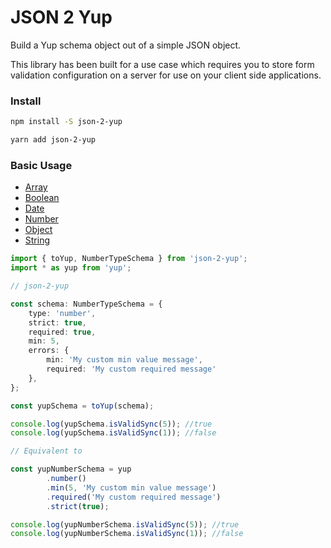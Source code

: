 # JSON 2 Yup

Build a Yup schema object out of  a simple JSON object.

This library has been built for a use case which requires you to store form validation configuration on a server for use on your client side applications.

### Install

```sh
npm install -S json-2-yup

yarn add json-2-yup
```

### Basic Usage

- [Array](docs/array.md)
- [Boolean](docs/boolean.md)
- [Date](docs/date.md)
- [Number](docs/number.md)
- [Object](docs/object.md)
- [String](docs/string.md)

```typescript
import { toYup, NumberTypeSchema } from 'json-2-yup';
import * as yup from 'yup';

// json-2-yup

const schema: NumberTypeSchema = {
    type: 'number',
    strict: true,
    required: true,
    min: 5,
    errors: {
        min: 'My custom min value message',
        required: 'My custom required message'
    },
};

const yupSchema = toYup(schema);

console.log(yupSchema.isValidSync(5)); //true
console.log(yupSchema.isValidSync(1)); //false

// Equivalent to 

const yupNumberSchema = yup
        .number()
        .min(5, 'My custom min value message')
        .required('My custom required message')
        .strict(true);

console.log(yupNumberSchema.isValidSync(5)); //true
console.log(yupNumberSchema.isValidSync(1)); //false
```
